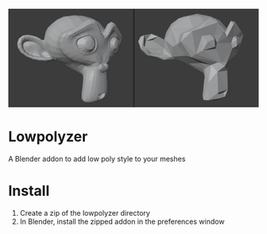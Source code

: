 <p align="center">
  <img src="docs/before_after_small.jpg"/>
</p>

# Lowpolyzer
A Blender addon to add low poly style to your meshes

# Install
1. Create a zip of the lowpolyzer directory
2. In Blender, install the zipped addon in the preferences window